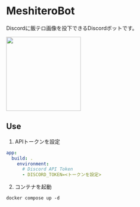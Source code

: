 # MeshiteroBot

Discordに飯テロ画像を投下できるDiscordボットです。

<a href="https://ablaze.one"><img src="https://user-images.githubusercontent.com/67790884/186777559-8f6a771c-5725-4723-976e-3fe0911c48a7.png" width="200px"></a>

## Use

1. APIトークンを設定

```yml
app:
  build: .
    environment:
      # Discord API Token
      - DISCORD_TOKEN=<トークンを設定>
```

2. コンテナを起動

```
docker compose up -d
```
